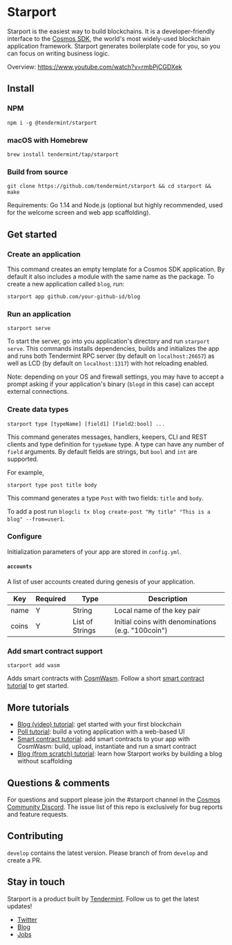 # Starport

Starport is the easiest way to build blockchains. It is a developer-friendly interface to the [Cosmos SDK](https://github.com/cosmos/cosmos-sdk), the world's most widely-used blockchain application framework. Starport generates boilerplate code for you, so you can focus on writing business logic.

Overview: https://www.youtube.com/watch?v=rmbPjCGDXek

## Install

### NPM

```
npm i -g @tendermint/starport
```

### macOS with Homebrew

```
brew install tendermint/tap/starport
```

### Build from source

```
git clone https://github.com/tendermint/starport && cd starport && make
```

Requirements: Go 1.14 and Node.js (optional but highly recommended, used for the welcome screen and web app scaffolding).

## Get started

### Create an application

This command creates an empty template for a Cosmos SDK application. By default it also includes a module with the same name as the package. To create a new application called `blog`, run:

```
starport app github.com/your-github-id/blog
```

### Run an application

```
starport serve
```

To start the server, go into you application's directory and run `starport serve`. This commands installs dependencies, builds and initializes the app and runs both Tendermint RPC server (by default on `localhost:26657`) as well as LCD (by default on `localhost:1317`) with hot reloading enabled.

Note: depending on your OS and firewall settings, you may have to accept a prompt asking if your application's binary (`blogd` in this case) can accept external connections.

### Create data types

```
starport type [typeName] [field1] [field2:bool] ...
```

This command generates messages, handlers, keepers, CLI and REST clients and type definition for `typeName` type. A type can have any number of `field` arguments. By default fields are strings, but `bool` and `int` are supported.

For example,

```
starport type post title body
```

This command generates a type `Post` with two fields: `title` and `body`.

To add a post run `blogcli tx blog create-post "My title" "This is a blog" --from=user1`.


### Configure

Initialization parameters of your app are stored in `config.yml`.

#### `accounts`

A list of user accounts created during genesis of your application.

| Key   | Required | Type            | Description                                       |
| ----- | -------- | --------------- | ------------------------------------------------- |
| name  | Y        | String          | Local name of the key pair                        |
| coins | Y        | List of Strings | Initial coins with denominations (e.g. "100coin") |

### Add smart contract support

```
starport add wasm
```

Adds smart contracts with [CosmWasm](https://docs.cosmwasm.com). Follow a short [smart contract tutorial](https://www.notion.so/Smart-contracts-with-CosmWasm-c6fbcd584b78437a843e738b922dc108) to get started.

## More tutorials

- [Blog (video) tutorial](https://www.youtube.com/watch?v=rmbPjCGDXek): get started with your first blockchain
- [Poll tutorial](https://www.notion.so/Starport-Poll-406c136cef48435795a5ef02692cd299): build a voting application with a web-based UI
- [Smart contract tutorial](https://www.notion.so/Smart-contracts-with-CosmWasm-c6fbcd584b78437a843e738b922dc108): add smart contracts to your app with CosmWasm: build, upload, instantiate and run a smart contract
- [Blog (from scratch) tutorial](https://www.notion.so/Starport-Blog-f928931b7d4e423992d1a105cd5f5ea2): learn how Starport works by building a blog without scaffolding

## Questions & comments

For questions and support please join the #starport channel in the [Cosmos Community Discord](https://discord.com/invite/W8trcGV). The issue list of this repo is exclusively for bug reports and feature requests.

## Contributing

`develop` contains the latest version. Please branch of from `develop` and create a PR.

## Stay in touch

Starport is a product built by [Tendermint](https://tendermint.com). Follow us to get the latest updates!

- [Twitter](https://twitter.com/tendermint_team)
- [Blog](https://medium.com/tendermint)
- [Jobs](https://tendermint.com/careers)
